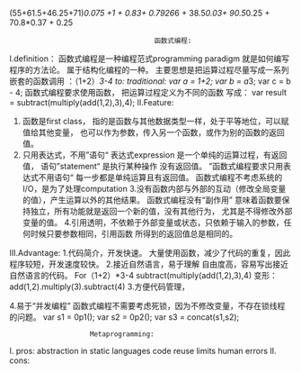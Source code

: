 (55+61.5+46.25+71)*0.075 +1 + 0.83+ 0.7926*6 + 38.5*0.03+ 90.5*0.25 + 70.8*0.37 + 0.25
                                        
                                        函数式编程:
I.definition：
函数式编程是一种编程范式programming paradigm 就是如何编写程序的方法论。
属于结构化编程的一种。 主要思想是把运算过程尽量写成一系列嵌套的函数调用
：（1+2）*3-4 to:
traditional: var a = 1+2; var b = a*3; var c = b - 4;
函数式编程要求使用函数， 把运算过程定义为不同的函数 写成：
    var result = subtract(multiply(add(1,2),3),4);
II.Feature:
1. 函数是first class， 指的是函数与其他数据类型一样，处于平等地位，可以赋值给其他变量，
   也可以作为参数，传入另一个函数，或作为别的函数的返回值。
2. 只用表达式，不用”语句“
   表达式expression 是一个单纯的运算过程，有返回值， 语句”statement“ 是执行某种操作
   没有返回值。 ”函数式编程要求只用表达式不用语句“ 每一步都是单纯运算且有返回值。
   函数式编程不考虑系统的I/O，是为了处理computation
3.没有函数内部与外部的互动（修改全局变量的值），产生运算以外的其他结果。
函数式编程没有“副作用” 意味着函数要保持独立，所有功能就是返回一个新的值，没有其他行为，
尤其是不得修改外部变量的值。
4.引用透明，不依赖于外部变量或状态，只依赖于输入的参数，任何时候只要参数相同，引用函数
所得到的返回值总是相同的。

III.Advantage:
1.代码简介，开发快速。
大量使用函数，减少了代码的重复，因此程序较短，开发速度较快。
2.接近自然语言，易于理解
自由度高，容易写出接近自然语言的代码。
For（1+2）*3-4
subtract(multiply(add(1,2),3),4)
变形：
add(1,2).multiply(3).subtract(4)
3.方便代码管理，

4.易于“并发编程”
函数式编程不需要考虑死锁，因为不修改变量，不存在锁线程的问题。
var s1 = 0p1();
var s2 = 0p2();
var s3 = concat(s1,s2);

                        Metaprogramming:
I. pros: abstraction in static languages
        code reuse
        limits human errors
II. cons:




    
